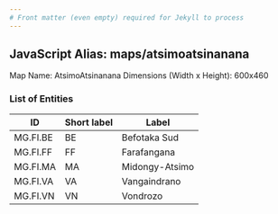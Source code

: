```yaml
---
# Front matter (even empty) required for Jekyll to process
---
```


## JavaScript Alias: maps/atsimoatsinanana

Map Name: AtsimoAtsinanana
Dimensions (Width x Height): 600x460

### List of Entities

| ID       | Short label | Label        |
| -------- | ----------- | ------------ |
|MG.FI.BE|BE|Befotaka Sud|
|MG.FI.FF|FF|Farafangana|
|MG.FI.MA|MA|Midongy-Atsimo|
|MG.FI.VA|VA|Vangaindrano|
|MG.FI.VN|VN|Vondrozo|
